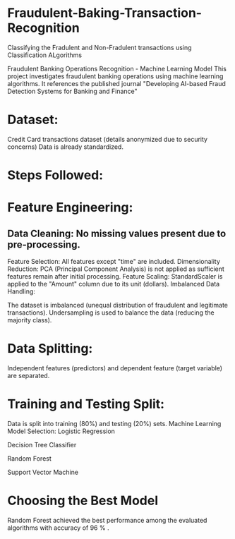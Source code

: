 # Fraudulent-Baking-Transaction-Recognition
Classifying the Fradulent and Non-Fradulent transactions using  Classification ALgorithms


Fraudulent Banking Operations Recognition - Machine Learning Model
This project investigates fraudulent banking operations using machine learning algorithms. It references the published journal "Developing AI-based Fraud Detection Systems for Banking and Finance" 

# Dataset:

Credit Card transactions dataset (details anonymized due to security concerns)
Data is already standardized.

# Steps Followed:

# Feature Engineering:

## Data Cleaning: No missing values present due to pre-processing.
Feature Selection: All features except "time" are included.
Dimensionality Reduction: PCA (Principal Component Analysis) is not applied as sufficient features remain after initial processing.
Feature Scaling: StandardScaler is applied to the "Amount" column due to its unit (dollars).
Imbalanced Data Handling:

The dataset is imbalanced (unequal distribution of fraudulent and legitimate transactions).
Undersampling is used to balance the data (reducing the majority class).
# Data Splitting:
Independent features (predictors) and dependent feature (target variable) are separated.
# Training and Testing Split:
Data is split into training (80%) and testing (20%) sets.
Machine Learning Model Selection:
Logistic Regression

Decision Tree Classifier

Random Forest

Support Vector Machine
# Choosing the Best Model
Random Forest achieved the best performance among the evaluated algorithms with accuracy of 96 % .

